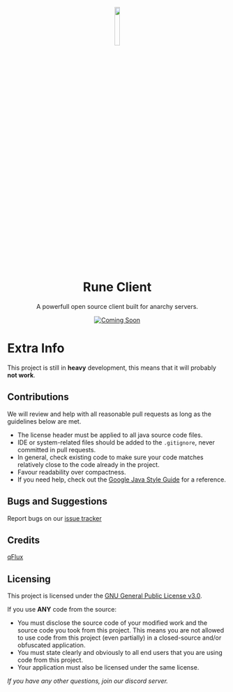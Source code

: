 
<p align="center">
<img src="https://i.imgur.com/MzYXu4D.png" width="15%"/>
</p>

<h1 align="center">Rune Client</h1>
<p align="center">A powerfull open source client built for anarchy servers.</p>

<div align="center">
    <a href="https://discord.com"><img src="" alt="Coming Soon"/></a>
    <br>
</div>

# Extra Info
This project is still in **heavy** development, this means that it will probably **not work**.

## Contributions
We will review and help with all reasonable pull requests as long as the guidelines below are met.

- The license header must be applied to all java source code files.
- IDE or system-related files should be added to the `.gitignore`, never committed in pull requests.
- In general, check existing code to make sure your code matches relatively close to the code already in the project.
- Favour readability over compactness.
- If you need help, check out the [Google Java Style Guide](https://google.github.io/styleguide/javaguide.html) for a reference.

## Bugs and Suggestions
Report bugs on our [issue tracker](https://github.com/rune-client/RuneClient/issues)

## Credits
[qFlux](https://github.com/DevFrqnce)

## Licensing
This project is licensed under the [GNU General Public License v3.0](https://www.gnu.org/licenses/gpl-3.0.en.html). 

If you use **ANY** code from the source:
- You must disclose the source code of your modified work and the source code you took from this project. This means you are not allowed to use code from this project (even partially) in a closed-source and/or obfuscated application.
- You must state clearly and obviously to all end users that you are using code from this project.
- Your application must also be licensed under the same license.

*If you have any other questions, join our discord server.*

